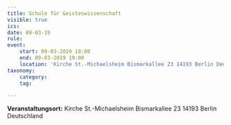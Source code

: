 ```yaml
---
title: Schule für Geisteswissenschaft
visible: true
ics: 
date: 09-03-19
rule: 
event:
	start: 09-03-2019 18:00
	end: 09-03-2019 19:00
	location: 'Kirche St.-Michaelsheim Bismarkallee 23 14193 Berlin Deutschland'
taxonomy:
	category: 
	tag: 

---
```




**Veranstaltungsort:** Kirche St.-Michaelsheim
Bismarkallee 23
14193 Berlin
Deutschland

